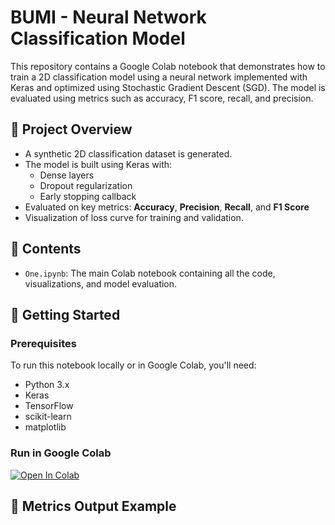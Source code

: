 # BUMI - Neural Network Classification Model

This repository contains a Google Colab notebook that demonstrates how to train a 2D classification model using a neural network implemented with Keras and optimized using Stochastic Gradient Descent (SGD). The model is evaluated using metrics such as accuracy, F1 score, recall, and precision.

## 📌 Project Overview

- A synthetic 2D classification dataset is generated.
- The model is built using Keras with:
  - Dense layers
  - Dropout regularization
  - Early stopping callback
- Evaluated on key metrics: **Accuracy**, **Precision**, **Recall**, and **F1 Score**
- Visualization of loss curve for training and validation.

## 📁 Contents

- `One.ipynb`: The main Colab notebook containing all the code, visualizations, and model evaluation.

## 🚀 Getting Started

### Prerequisites

To run this notebook locally or in Google Colab, you'll need:

- Python 3.x
- Keras
- TensorFlow
- scikit-learn
- matplotlib

### Run in Google Colab

[![Open In Colab](https://colab.research.google.com/assets/colab-badge.svg)](https://colab.research.google.com/github/ktanguy/BUMI/blob/main/One.ipynb)

## 🧪 Metrics Output Example


